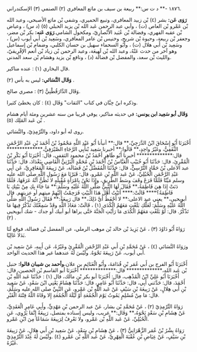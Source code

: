 ١٨٧٦ -** د ت س:** ربيعة بن سيف بن ماتع المعافري (٢) الصنمي (٣) الإسكندراني.

**رَوَى عَن:** بشر (٤) بْن زبيد المعافري، وتبيع الحميري، وشفي بْن ماتع الأصبحي، وعبد الله بْن عَمْرو بْن العاص (ت) ، وأبي عبد الرحمن عَبد الله بْن يزيد الحبلي (٥) (د س) ، وعياض بْن عقبه الفهري، وفضالة بْن عُبَيد الأَنْصارِيّ، ومكحول الشامي.**رَوَى عَنه:** بكر بْن مضر، وجعفر بْن ربيعة، وحيوة بْن شريح، وخنيس بْن عامر المعافري، وسَعِيد بْن أَبي أيوب (س) ، وسَعِيد بْن أَبي هلال (ت) ، وأَبُو السحماء سهيل بن حسان الكلبي، وضمام بْن إسماعيل وهو آخر من حدث عَنْهُ، وعبد الله بْن لَهِيعَة، وعبد الرحمن بْن زياد بْن أنعم الإفْرِيقيّ، والليث بْن سعد، والمفضل بْن فضالة (د) ، ونافع بْن يزيد وهشام بْن سعد المدني.

قال البخاري (١) : عنده مناكير.

**وَقَال النَّسَائي:** ليس به بأس (٢) .

وَقَال الدَّارَقُطْنِيُّ (٣) : مصري صالح.

وذكره ابنُ حِبَّان في كتاب "الثقات" وَقَال (٤) : كان يخطئ كثيرا.

**وَقَال أبو سَعِيد ابن يونس:** في حديثه مناكير، يوفي قريبا من سنه عشرين ومئة أيام هشام بْن عَبد المَلِك (٥) .

روى له أبو داود، والتِّرْمِذِيّ، والنَّسَائي.

أَخْبَرَنَا أَبُو إِسْحَاقَ ابْنُ الدَّرَجِيِّ،** قال:** أنبأنا أَبُو عَبْدِ اللَّهِ مَحْمُودُ بْنُ أَحْمَدَ بْنِ عَبْدِ الرَّحْمَنِ الثَّقَفِيُّ، وغَيْرُ واحِدٍ،** قَالُوا:** أخبرنا سَعِيد بْنأَبِي الرَّجَاءِ الصَّيْرَفِيُّ،************** قال:************** أخبرنا أَبُو طَاهِرٍ أَحْمَدُ بْنُ محمود الثقفي، قال: أَخْبَرَنَا أَبُو بَكْرِ بْنُ الْمُقْرِئِ، قال: حَدَّثَنَا أَبُو خُبَيْبٍ الْعَبَّاسُ بْنُ أَحْمَدَ بْنِ مُحَمَّدٍ الْبَرْتِيُّ الْقَاضِي بِبَغْدَادَ، قال: حَدَّثَنَا عبد الاعلى بْنُ حَمَّادٍ النَّرْسِيُّ، قال: حَدَّثَنَا الْمُفَضَّلُ بْنُ فَضَالَة، عَنْ رَبِيعَةَ الْمَعَافِرِيِّ، عَن أَبِي عَبْدِ الرَّحْمَنِ الْحُبُلِيِّ، عَنْ عَبد اللَّهِ بْنِ عَمْرو، قال: قَبَرْنَا مَعَ رَسُولِ اللَّهِ صلى الله عليه وسلم مَيِّتًا فَلَمَّا فَرَغَ وقَفَ وسَطَ الطَّرِيقِ، وإِذَا نَحْنُ بِامْرَأَةٍ مُقْبِلَهٍ لا تَظُنُّ أَنَّهُ عَرَفَهَا، فَلَمَّا دَنَتْ إِذَا هِيَ فَاطِمَةُ،** فَقَالَ لَهَا النَّبِيُّ صَلَّى اللَّهُ عَلَيْهِ وسَلَّمَ:** مَا جَاءَ بِكِ مِنْ بَيْتِكِ يَا فَاطِمَةُ؟**** قَالَتْ:**** أَتَيْتُ أَهْلَ هَذَا الْبَيْتِ فَرَحِمْتُ إِلَيْهِمْ ميتهم أو عزيتهم. قال أبويحيى،** يعني عبد الاعلى:** لا أَحْفَظُ أَيَّ ذَلِكَ،** قال رَبِيعَةُ:** فَقَالَ رَسُولُ اللَّهِ صَلَّى اللَّهُ عَلَيْهِ وسَلَّمَ: لَعَلَّكِ بَلَغْتِ مَعَهُمُ الْكُدَى (١) ، قَالَتْ: مَعَاذَ اللَّهِ وقَدْ سَمِعْتُكَ تَذْكُرُ فِيهَا مَا تَذْكُرُ. قال: لَوْ بَلَغْتِ مَعَهُمُ الْكُدَى مَا رَأَيْتِ الْجَنَّةَ حَتَّى يراها أبو أبيك أو جدك - شك أبويحيى (٢) .

رَوَاهُ أَبُو دَاوُدَ (٣) ، عَنْ يَزِيدَ بْن خالد بْن موهب الرملي، عن المفضل بْن فضالة، فوقع لَنَا بَدَلا عَالِيًا.

ورَوَاهُ النَّسَائي (٤) ، عَنْ مُحَمَّدِ بْنِ أَبي عَبْدِ الرَّحْمَنِ الْمُقْرِئِ وغَيْرُهُ، عَن أَبِيهِ، عَنْ سَعِيد بْن أَبي أيوب، عَنْ رَبِيعَةَ نَحْوَهُ. ولَيْسَ لَهُ عندهما غير هذا الحديث الواحد.

أَخْبَرَنَا أَبُو الفرج بن أَبي عُمَر بْنِ قُدَامَةَ، وأَبُو الْغَنَائِمِ بن علان،**وأحمد بن شيبان قالوا:** حنبل بْن عَبد الله،************** قال:************** أَخْبَرَنَا أبو القاسم بْن الحصين، قال: أَخْبَرَنَا أَبُو عَلِيِّ ابْنُ الْمُذْهِب، قال: أَخْبَرَنَا أبو بكر بْن مالك، قال (١) : حَدَّثَنَا عَبد اللَّهِ بْن أَحْمَدَ، قال: حَدَّثني أَبِي، قال: حَدَّثَنَا أَبُو عَامِرٍ، قال: حَدَّثَنَا هِشَامٌ يَعْنِي ابْنَ سَعْدٍ، عَنْ سَعِيد بْنِ أَبي هِلالٍ، عَنْ رَبِيعَةَ بْنِ سَيْفٍ عَنْ عَبد اللَّهِ بْن عَمْرو، عَنِ النَّبِيِّ صلى الله عليه وسَلَّمَ، قال: مَا مِنْ مُسْلِمٍ يَمُوتُ يَوْمَ الْجُمُعَةِ أَوْ لَيْلَةَ الْجُمُعَةِ إِلا وقَاهُ اللَّهُ فِتْنَةَ الْقَبْرِ.

رَوَاهُ التِّرْمِذِيّ (٢) ، عَنْ مُحَمَّدِ بْن بشار، عَنْ عبد الرحمن بْنِ مَهْدِيٍّ، وأَبِي عَامِرٍ الْعَقَدِيِّ، عَنْ هِشَامِ بْنِ سَعْدٍ نَحْوَهُ،** وَقَال:** غريب، وليس إسناده بمتصل، رَبِيعَةُ إِنَّمَا يَرْوِي، عَنِ الْحُبُلِيِّ، عَنْ عَبد اللَّهِ بْن عَمْرو، ولا نَعْرِفُ لِرَبِيعَةَ سَمَاعًا مِنَ ابْنِ عَمْرو.

رَوَاهُ بِشْرُ بْنُ عُمَر الزَّهْرَانِيُّ (٣) ، عَنْ هِشَامِ بْنِ سَعْدٍ، عَنْ سَعِيد بْنِ أَبي هِلالٍ، عَنْ رَبِيعَةَ بْنِ سَيْفٍ، عَنْ عِيَاضِ بْنِ عُقْبَةَ الْفِهْرِيِّ، عَنْ عَبد اللَّهِ بْن عَمْرو (٤) .ولَيْسَ لَهُ عِنْدَ التِّرْمِذِيّ غَيْرُهُ.